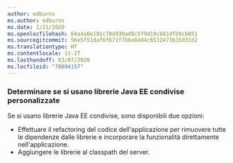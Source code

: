 ```yaml
---
author: edburns
ms.author: edburns
ms.date: 1/21/2020
ms.openlocfilehash: 64a4a0e191c70d930ad8c5f9d19cb81dfb9cb851
ms.sourcegitcommit: 56e5f51daf6f671f7b6e84d4c6512473b35d31d2
ms.translationtype: HT
ms.contentlocale: it-IT
ms.lasthandoff: 03/07/2020
ms.locfileid: "78894157"
---
```

### <a name="determine-whether-you-are-using-your-own-custom-created-shared-java-ee-libraries"></a>Determinare se si usano librerie Java EE condivise personalizzate

Se si usano librerie Java EE condivise, sono disponibili due opzioni:

* Effettuare il refactoring del codice dell'applicazione per rimuovere tutte le dipendenze dalle librerie e incorporare la funzionalità direttamente nell'applicazione.
* Aggiungere le librerie al classpath del server.
